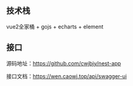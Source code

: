 ## 技术栈

vue2全家桶 + gojs + echarts + element

## 接口

源码地址：https://github.com/cwjbjy/nest-app

接口文档：https://wen.caowj.top/api/swagger-ui

